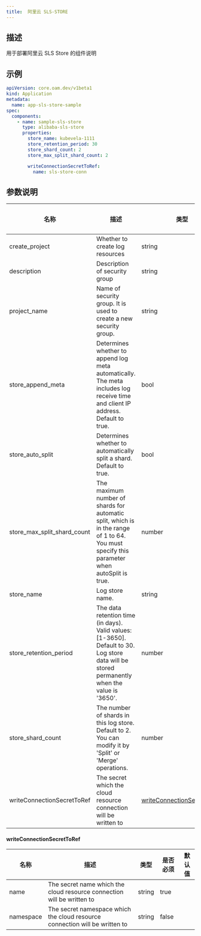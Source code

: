 ```yaml
---
title:  阿里云 SLS-STORE
---
```


## 描述

用于部署阿里云 SLS Store 的组件说明

## 示例

```yaml
apiVersion: core.oam.dev/v1beta1
kind: Application
metadata:
  name: app-sls-store-sample
spec:
  components:
    - name: sample-sls-store
      type: alibaba-sls-store
      properties:
        store_name: kubevela-1111
        store_retention_period: 30
        store_shard_count: 2
        store_max_split_shard_count: 2

        writeConnectionSecretToRef:
          name: sls-store-conn
```

## 参数说明


 名称 | 描述 | 类型 | 是否必须 | 默认值 
 ------------ | ------------- | ------------- | ------------- | ------------- 
 create_project | Whether to create log resources | string | false |  
 description | Description of security group | string | false |  
 project_name | Name of security group. It is used to create a new security group. | string | false |  
 store_append_meta | Determines whether to append log meta automatically. The meta includes log receive time and client IP address. Default to true. | bool | false |  
 store_auto_split | Determines whether to automatically split a shard. Default to true. | bool | false |  
 store_max_split_shard_count | The maximum number of shards for automatic split, which is in the range of 1 to 64. You must specify this parameter when autoSplit is true. | number | false |  
 store_name | Log store name. | string | false |  
 store_retention_period | The data retention time (in days). Valid values: [1-3650]. Default to 30. Log store data will be stored permanently when the value is '3650'. | number | false |  
 store_shard_count | The number of shards in this log store. Default to 2. You can modify it by 'Split' or 'Merge' operations. | number | false |  
 writeConnectionSecretToRef | The secret which the cloud resource connection will be written to | [writeConnectionSecretToRef](#writeConnectionSecretToRef) | false |  


#### writeConnectionSecretToRef

 名称 | 描述 | 类型 | 是否必须 | 默认值 
 ------------ | ------------- | ------------- | ------------- | ------------- 
 name | The secret name which the cloud resource connection will be written to | string | true |  
 namespace | The secret namespace which the cloud resource connection will be written to | string | false |  
